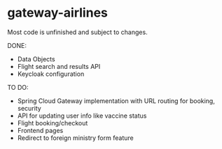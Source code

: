 # gateway-airlines

Most code is unfinished and subject to changes.

DONE:

* Data Objects
* Flight search and results API
* Keycloak configuration

TO DO:

* Spring Cloud Gateway implementation with URL routing for booking, security
* API for updating user info like vaccine status
* Flight booking/checkout
* Frontend pages
* Redirect to foreign ministry form feature


